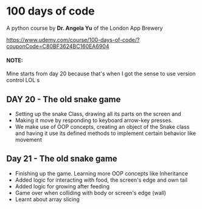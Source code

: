 # 100 days of code 
A python course by **Dr. Angela Yu** of the London App Brewery

https://www.udemy.com/course/100-days-of-code/?couponCode=C80BF3624BC160EA6904


#### NOTE:
Mine starts from day 20 because that's when I got the sense to use version control LOL
s
## DAY 20 - The old snake game
- Setting up the snake Class, drawing all its parts on the screen and 
- Making it move by responding to keyboard arrow-key presses.
- We make use of OOP concepts, creating an object of the Snake class and
having it use its defined methods to implement certain behavior like 
movement

## Day 21 - The old snake game
- Finishing up the game. Learning more OOP concepts like Inheritance
- Added logic for interacting with food, the screen's edge and own tail
- Added logic for growing after feeding
- Game over when colliding with body or screen's edge (wall)
- Learnt about array slicing